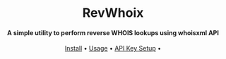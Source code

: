 <h1 align="center">
    RevWhoix
  <br>
</h1>

<h4 align="center">A simple utility to perform reverse WHOIS lookups using whoisxml API</h4>


<p align="center">
  <a href="#installation">Install</a> •
  <a href="#example-usage">Usage</a> •
  <a href="#post-installation-instructions">API Key Setup</a> •
</p>